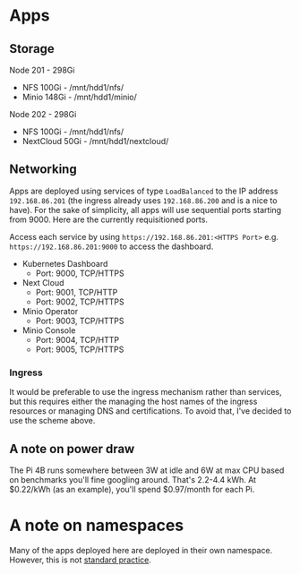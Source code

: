 # Apps

## Storage

Node 201 - 298Gi

* NFS 100Gi - /mnt/hdd1/nfs/
* Minio 148Gi - /mnt/hdd1/minio/

Node 202 - 298Gi

* NFS 100Gi - /mnt/hdd1/nfs/
* NextCloud 50Gi - /mnt/hdd1/nextcloud/

## Networking

Apps are deployed using services of type `LoadBalanced` to the IP address `192.168.86.201` (the ingress already uses `192.168.86.200` and is a nice to have). For the sake of simplicity, all apps will use sequential ports starting from 9000. Here are the currently requisitioned ports.

Access each service by using `https://192.168.86.201:<HTTPS Port>` e.g. `https://192.168.86.201:9000` to access the dashboard.

- Kubernetes Dashboard
    - Port: 9000, TCP/HTTPS
- Next Cloud
    - Port: 9001, TCP/HTTP
    - Port: 9002, TCP/HTTPS
- Minio Operator
    - Port: 9003, TCP/HTTPS
- Minio Console
    - Port: 9004, TCP/HTTP
    - Port: 9005, TCP/HTTPS


### Ingress

It would be preferable to use the ingress mechanism rather than services, but this requires either the managing the host names of the ingress resources or managing DNS and certifications. To avoid that, I've decided to use the scheme above.

## A note on power draw

The Pi 4B runs somewhere between 3W at idle and 6W at max CPU based on benchmarks you'll fine googling around. That's 2.2-4.4 kWh. At $0.22/kWh (as an example), you'll spend $0.97/month for each Pi.

# A note on namespaces

Many of the apps deployed here are deployed in their own namespace. However, this is not [standard practice](https://kubernetes.io/docs/concepts/overview/working-with-objects/namespaces/).
